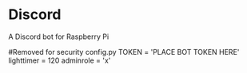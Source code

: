 # Discord
A Discord bot for Raspberry Pi 

#Removed for security
 config.py
  TOKEN = 'PLACE BOT TOKEN HERE'
  lighttimer = 120
  adminrole = 'x'
